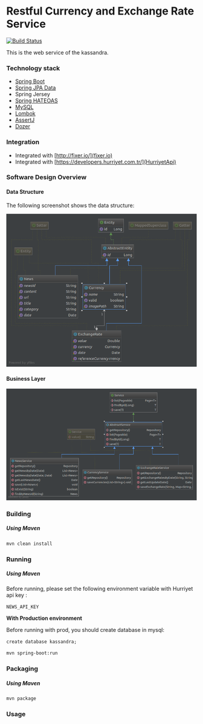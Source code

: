 # Restful Currency and Exchange Rate Service

[![Build Status](https://travis-ci.org/onurkaraduman/customer-service.svg?branch=master)](https://travis-ci.org/OnurKaraduman/kassandra)

This is the web service of the kassandra.


### Technology stack
* [Spring Boot](http://projects.spring.io/spring-boot/)
* [Spring JPA Data](http://projects.spring.io/spring-data-jpa/)
* Spring Jersey
* [Spring HATEOAS](http://projects.spring.io/spring-hateoas/)
* [MySQL](https://www.mysql.com/)
* [Lombok](https://projectlombok.org/)
* [AssertJ](http://joel-costigliola.github.io/assertj/)
* [Dozer](http://dozer.sourceforge.net/documentation/usage.html)

### Integration
* Integrated with [http://fixer.io/](fixer.io)
* Integrated with [https://developers.hurriyet.com.tr/](HurriyetApi)

### Software Design Overview

#### Data Structure

 The following screenshot shows the data structure:
 
 ![Data Structure](doc/SDD/domain_data_structure.png)
 
 #### Business Layer
 
  ![Business Layer](doc/SDD/business_layer.png)
  
  ### Building
  
  ##### Using Maven
  
  ````sh
  mvn clean install
  ````
  
  ### Running 
  
  
  ##### Using Maven
  Before running, please set the following environment variable with Hurriyet api key :
  ````
  NEWS_API_KEY
  ````
  
  **With Production environment**
  
  Before running with prod, you should create database in mysql:
  
  ````
  create database kassandra;
  ````
  
  ````sh
  mvn spring-boot:run
  `````

  ### Packaging
  
  ##### Using Maven
  
  ```` sh
  mvn package
  ````
  
  ### Usage